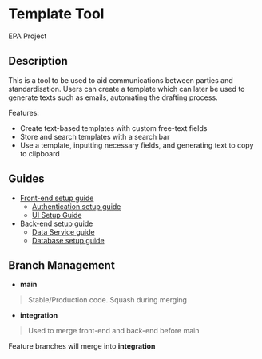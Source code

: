 # Template Tool
EPA Project

## Description
This is a tool to be used to aid communications between parties and standardisation. Users can create a template which can later be used to generate texts such as emails, automating the drafting process. 

Features:
- Create text-based templates with custom free-text fields
- Store and search templates with a search bar
- Use a template, inputting necessary fields, and generating text to copy to clipboard

## Guides
- [Front-end setup guide](./front-end/README.md)
  - [Authentication setup guide](./front-end/authentication/README.md)
  - [UI Setup Guide](./front-end/template-tool-ui/README.md)
- [Back-end setup guide](./back-end/README.md)
  - [Data Service guide](./back-end/data-service/README.md)
  - [Database setup guide](./back-end/db/README.md)


## Branch Management
- <b>main</b>
> Stable/Production code. Squash during merging

- <b>integration</b>
> Used to merge front-end and back-end before main

Feature branches will merge into **integration**